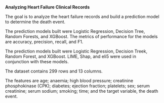 **Analyzing Heart Failure Clinical Records**

The goal is to analyze the heart failure records and build a prediction model to determine the death event.

The prediction models built were Logistic Regression, Decision Tree, Random Forests, and XGBoost. The metrics of performance for the models are accuracy, precision, recall, and F1.

The prediction models built were Logistic Regression, Decision Treek, Random Forest, and XGBoost. LIME, Shap, and eli5 were used in conjunction with these models.

The dataset contains 299 rows and 13 columns.

The features are age; anaemia; high blood pressure; creatinine phosphokinase (CPK); diabetes; ejection fraction; platelets; sex; serum creatinine; serum sodium; smoking; time; and the target variable, the death event.
